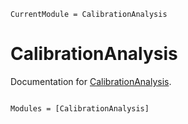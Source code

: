 ```@meta
CurrentModule = CalibrationAnalysis
```

# CalibrationAnalysis

Documentation for [CalibrationAnalysis](https://github.com/devmotion/CalibrationAnalysis.jl).

```@index
```

```@autodocs
Modules = [CalibrationAnalysis]
```
